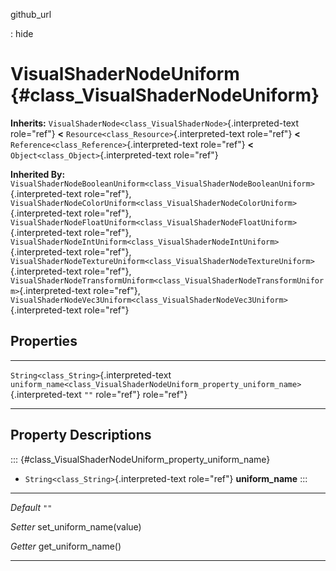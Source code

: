 github\_url

:   hide

VisualShaderNodeUniform {#class_VisualShaderNodeUniform}
=======================

**Inherits:**
`VisualShaderNode<class_VisualShaderNode>`{.interpreted-text role="ref"}
**\<** `Resource<class_Resource>`{.interpreted-text role="ref"} **\<**
`Reference<class_Reference>`{.interpreted-text role="ref"} **\<**
`Object<class_Object>`{.interpreted-text role="ref"}

**Inherited By:**
`VisualShaderNodeBooleanUniform<class_VisualShaderNodeBooleanUniform>`{.interpreted-text
role="ref"},
`VisualShaderNodeColorUniform<class_VisualShaderNodeColorUniform>`{.interpreted-text
role="ref"},
`VisualShaderNodeFloatUniform<class_VisualShaderNodeFloatUniform>`{.interpreted-text
role="ref"},
`VisualShaderNodeIntUniform<class_VisualShaderNodeIntUniform>`{.interpreted-text
role="ref"},
`VisualShaderNodeTextureUniform<class_VisualShaderNodeTextureUniform>`{.interpreted-text
role="ref"},
`VisualShaderNodeTransformUniform<class_VisualShaderNodeTransformUniform>`{.interpreted-text
role="ref"},
`VisualShaderNodeVec3Uniform<class_VisualShaderNodeVec3Uniform>`{.interpreted-text
role="ref"}

Properties
----------

  ------------------------------------------ --------------------------------------------------------------------------------------- ------
  `String<class_String>`{.interpreted-text   `uniform_name<class_VisualShaderNodeUniform_property_uniform_name>`{.interpreted-text   `""`
  role="ref"}                                role="ref"}                                                                             

  ------------------------------------------ --------------------------------------------------------------------------------------- ------

Property Descriptions
---------------------

::: {#class_VisualShaderNodeUniform_property_uniform_name}
-   `String<class_String>`{.interpreted-text role="ref"}
    **uniform\_name**
:::

  ----------- ---------------------------
  *Default*   `""`

  *Setter*    set\_uniform\_name(value)

  *Getter*    get\_uniform\_name()
  ----------- ---------------------------
